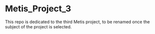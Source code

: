 # Metis_Project_3
This repo is dedicated to the third Metis project, to be renamed once the subject of the project is selected.
